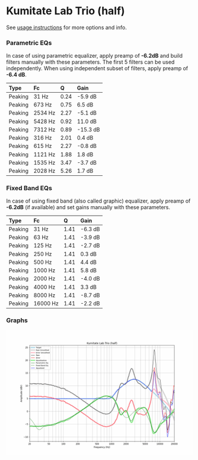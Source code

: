 # Kumitate Lab Trio (half)
See [usage instructions](https://github.com/jaakkopasanen/AutoEq#usage) for more options and info.

### Parametric EQs
In case of using parametric equalizer, apply preamp of **-6.2dB** and build filters manually
with these parameters. The first 5 filters can be used independently.
When using independent subset of filters, apply preamp of **-6.4 dB**.

| Type    | Fc      |    Q | Gain     |
|:--------|:--------|:-----|:---------|
| Peaking | 31 Hz   | 0.24 | -5.9 dB  |
| Peaking | 673 Hz  | 0.75 | 6.5 dB   |
| Peaking | 2534 Hz | 2.27 | -5.1 dB  |
| Peaking | 5428 Hz | 0.92 | 11.0 dB  |
| Peaking | 7312 Hz | 0.89 | -15.3 dB |
| Peaking | 316 Hz  | 2.01 | 0.4 dB   |
| Peaking | 615 Hz  | 2.27 | -0.8 dB  |
| Peaking | 1121 Hz | 1.88 | 1.8 dB   |
| Peaking | 1535 Hz | 3.47 | -3.7 dB  |
| Peaking | 2028 Hz | 5.26 | 1.7 dB   |

### Fixed Band EQs
In case of using fixed band (also called graphic) equalizer, apply preamp of **-6.2dB**
(if available) and set gains manually with these parameters.

| Type    | Fc       |    Q | Gain    |
|:--------|:---------|:-----|:--------|
| Peaking | 31 Hz    | 1.41 | -6.3 dB |
| Peaking | 63 Hz    | 1.41 | -3.9 dB |
| Peaking | 125 Hz   | 1.41 | -2.7 dB |
| Peaking | 250 Hz   | 1.41 | 0.3 dB  |
| Peaking | 500 Hz   | 1.41 | 4.4 dB  |
| Peaking | 1000 Hz  | 1.41 | 5.8 dB  |
| Peaking | 2000 Hz  | 1.41 | -4.0 dB |
| Peaking | 4000 Hz  | 1.41 | 3.3 dB  |
| Peaking | 8000 Hz  | 1.41 | -8.7 dB |
| Peaking | 16000 Hz | 1.41 | -2.2 dB |

### Graphs
![](./Kumitate%20Lab%20Trio%20(half).png)